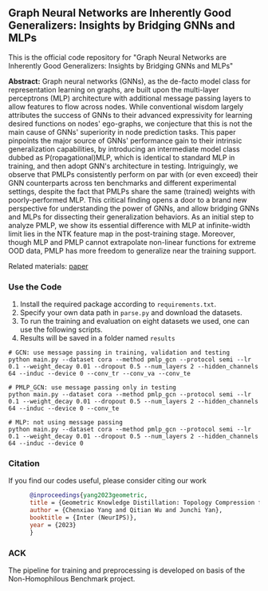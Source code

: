 ## Graph Neural Networks are Inherently Good Generalizers: Insights by Bridging GNNs and MLPs

This is the official code repository for "Graph Neural Networks are Inherently Good Generalizers: Insights by Bridging GNNs and MLPs"

**Abstract:** Graph neural networks (GNNs), as the de-facto model class for representation learning on graphs, are built upon the multi-layer perceptrons (MLP) architecture with additional message passing layers to allow features to flow across nodes. While conventional wisdom largely attributes the success of GNNs to their advanced expressivity for learning desired functions on nodes' ego-graphs, we conjecture that this is not the main cause of GNNs' superiority in node prediction tasks. This paper pinpoints the major source of GNNs' performance gain to their intrinsic generalization capabilities, by introducing an intermediate model class dubbed as P(ropagational)MLP, which is identical to standard MLP in training, and then adopt GNN's architecture in testing. Intriguingly, we observe that PMLPs consistently perform on par with (or even exceed) their GNN counterparts across ten benchmarks and different experimental settings, despite the fact that PMLPs share the same (trained) weights with poorly-performed MLP. This critical finding opens a door to a brand new perspective for understanding the power of GNNs, and allow bridging GNNs and MLPs for dissecting their generalization behaviors. As an initial step to analyze PMLP, we show its essential difference with MLP at infinite-width limit lies in the NTK feature map in the post-training stage. Moreover, though MLP and PMLP cannot extrapolate non-linear functions for extreme OOD data, PMLP has more freedom to generalize near the training support. 

Related materials: 
[paper](https://arxiv.org/pdf/2212.09034.pdf)

### Use the Code
1. Install the required package according to `requirements.txt`.
2. Specify your own data path in `parse.py` and download the datasets.
3. To run the training and evaluation on eight datasets we used, one can use the following scripts.
4. Results will be saved in a folder named `results`

```shell
# GCN: use message passing in training, validation and testing
python main.py --dataset cora --method pmlp_gcn --protocol semi --lr 0.1 --weight_decay 0.01 --dropout 0.5 --num_layers 2 --hidden_channels 64 --induc --device 0 --conv_tr --conv_va --conv_te 

# PMLP_GCN: use message passing only in testing
python main.py --dataset cora --method pmlp_gcn --protocol semi --lr 0.1 --weight_decay 0.01 --dropout 0.5 --num_layers 2 --hidden_channels 64 --induc --device 0 --conv_te 

# MLP: not using message passing
python main.py --dataset cora --method pmlp_gcn --protocol semi --lr 0.1 --weight_decay 0.01 --dropout 0.5 --num_layers 2 --hidden_channels 64 --induc --device 0
```

### Citation
If you find our codes useful, please consider citing our work
```bibtex
      @inproceedings{yang2023geometric,
      title = {Geometric Knowledge Distillation: Topology Compression for Graph Neural Networks},
      author = {Chenxiao Yang and Qitian Wu and Junchi Yan},
      booktitle = {Inter (NeurIPS)},
      year = {2023}
      }
```

### ACK
The pipeline for training and preprocessing is developed on basis of the Non-Homophilous Benchmark project.